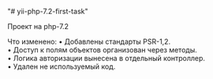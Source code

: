 "# yii-php-7.2-first-task"

Проект на php-7.2

Что изменено:
•	Добавлены стандарты PSR-1,2.<br>
•	Доступ к полям объектов организован через методы.<br>
•	Логика авторизации вынесена в отдельный контроллер.<br>
•	Удален не используемый код.
